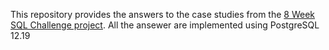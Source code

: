 This repository provides the answers to the case studies from the [8 Week SQL Challenge project](https://8weeksqlchallenge.com/). All the ansewer are implemented using PostgreSQL 12.19
